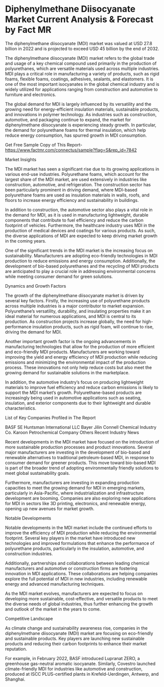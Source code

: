 # Diphenylmethane Diisocyanate Market Current Analysis & Forecast by Fact MR
The diphenylmethane diisocyanate (MDI) market was valued at USD 27.8 billion in 2022 and is projected to exceed USD 45 billion by the end of 2032.

The diphenylmethane diisocyanate (MDI) market refers to the global trade and usage of a key chemical compound used primarily in the production of polyurethanes, which are versatile materials used across multiple industries. MDI plays a critical role in manufacturing a variety of products, such as rigid foams, flexible foams, coatings, adhesives, sealants, and elastomers. It is one of the most important isocyanates in the global chemical industry and is widely utilized for applications ranging from construction and automotive to furniture and electronics.

The global demand for MDI is largely influenced by its versatility and the growing need for energy-efficient insulation materials, sustainable products, and innovations in polymer technology. As industries such as construction, automotive, and packaging continue to expand, the market for diphenylmethane diisocyanate is experiencing steady growth. In particular, the demand for polyurethane foams for thermal insulation, which help reduce energy consumption, has spurred growth in MDI consumption.

Get Free Sample Copy of This Report-https://www.factmr.com/connectus/sample?flag=S&rep_id=7842

Market Insights

The MDI market has seen a significant rise due to its growing applications in various end-use industries. Polyurethane foams, which account for the largest share of the MDI market, are used extensively in industries like construction, automotive, and refrigeration. The construction sector has been particularly prominent in driving demand, where MDI-based polyurethane foams are used as insulation materials in walls, roofs, and floors to increase energy efficiency and sustainability in buildings.

In addition to construction, the automotive sector also plays a vital role in the demand for MDI, as it is used in manufacturing lightweight, durable components that contribute to fuel efficiency and reduce the carbon footprint of vehicles. Furthermore, the healthcare industry uses MDI in the production of medical devices and coatings for various products. As such, the diverse applications of MDI are expected to keep driving market growth in the coming years.

One of the significant trends in the MDI market is the increasing focus on sustainability. Manufacturers are adopting eco-friendly technologies in MDI production to reduce emissions and energy consumption. Additionally, the development of bio-based polyurethanes and the recycling of MDI products are anticipated to play a crucial role in addressing environmental concerns while meeting consumer demand for green solutions.

Dynamics and Growth Factors

The growth of the diphenylmethane diisocyanate market is driven by several key factors. Firstly, the increasing use of polyurethane products across multiple industries is a major contributor to market expansion. Polyurethane’s versatility, durability, and insulating properties make it an ideal material for numerous applications, and MDI is central to its production. As construction projects increase globally, the need for high-performance insulation products, such as rigid foam, will continue to rise, driving the demand for MDI.

Another important growth factor is the ongoing advancements in manufacturing technologies that allow for the production of more efficient and eco-friendly MDI products. Manufacturers are working toward improving the yield and energy efficiency of MDI production while reducing emissions and minimizing the environmental impact of the production process. These innovations not only help reduce costs but also meet the growing demand for sustainable solutions in the marketplace.

In addition, the automotive industry’s focus on producing lightweight materials to improve fuel efficiency and reduce carbon emissions is likely to support the MDI market’s growth. Polyurethane-based products are increasingly being used in automotive applications such as seating, insulation, and exterior components due to their lightweight and durable characteristics.

List of Key Companies Profiled in The Report

BASF SE
Huntsman International LLC
Bayer
Jilin Connell Chemical Industry Co.
Karoon Petrochemical Company
Others
Recent Industry News

Recent developments in the MDI market have focused on the introduction of more sustainable production processes and product innovations. Several major manufacturers are investing in the development of bio-based and renewable alternatives to traditional petroleum-based MDI, in response to consumer demand for greener products. This move toward bio-based MDI is part of the broader trend of adopting environmentally friendly solutions to meet global sustainability goals.

Furthermore, manufacturers are investing in expanding production capacities to meet the growing demand for MDI in emerging markets, particularly in Asia-Pacific, where industrialization and infrastructure development are booming. Companies are also exploring new applications for MDI in sectors like 3D printing, electronics, and renewable energy, opening up new avenues for market growth.

Notable Developments

Notable developments in the MDI market include the continued efforts to improve the efficiency of MDI production while reducing the environmental footprint. Several key players in the market have introduced new technologies and improved formulations that enhance the performance of polyurethane products, particularly in the insulation, automotive, and construction industries.

Additionally, partnerships and collaborations between leading chemical manufacturers and automotive or construction firms are fostering innovation in MDI applications. These collaborations are helping companies explore the full potential of MDI in new industries, including renewable energy and advanced manufacturing techniques.

As the MDI market evolves, manufacturers are expected to focus on developing more sustainable, cost-effective, and versatile products to meet the diverse needs of global industries, thus further enhancing the growth and outlook of the market in the years to come.

Competitive Landscape

As climate change and sustainability awareness rise, companies in the diphenylmethane diisocyanate (MDI) market are focusing on eco-friendly and sustainable products. Key players are launching new sustainable products and reducing their carbon footprints to enhance their market reputation.

For example, in February 2022, BASF introduced Lupranat ZERO, a greenhouse gas-neutral aromatic isocyanate. Similarly, Covestro launched climate-friendly MDI for industries like automotive and construction, produced at ISCC PLUS-certified plants in Krefeld-Uerdingen, Antwerp, and Shanghai.
